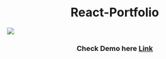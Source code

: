 <h1 align="center"> React-Portfolio </h1>

<img src="(https://media.discordapp.net/attachments/702481980025077853/1036339092687953940/unknown.png?width=1379&height=676)"/>

<h3 align="center">Check Demo here <a href="https://rishunayak.github.io/"/>Link</h3>
